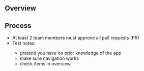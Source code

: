 <h2>Overview</h2>
<enter overview here>

<h2>Process</h2>
<ul>
<li>At least 2 team members must approve all pull requests (PR)</li>
<li>Test notes:</li>
  <ul>
  <li>pretend you have no prior knowledge of the app</li>
  <li>make sure navigation works</li>
  <li>check items in overview</li></ul>
</ul>
